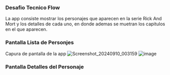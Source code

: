 ### Desafio Tecnico Flow
La app consiste mostrar los personajes que aparecen en la serie  Rick And Mort y los detalles de cada uno, en donde ademas se muetran los capitulos en el que aparecen.

### Pantalla Lista de Personjes
Capura de pantalla de la app
![Screenshot_20240910_003159](https://github.com/user-attachments/assets/c03b1c35-ad2d-4716-8e4a-90140de75d44)
![image](https://github.com/user-attachments/assets/c078deb1-cf46-4205-b6c1-de4a0519c8c4)


### Pantalla Detalles del Personaje
